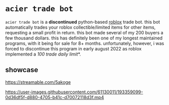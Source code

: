 # `acier trade bot`
`acier trade bot` is a **discontinued** python-based [roblox](https://roblox.com) trade bot. this bot automatically trades your roblox collectible/limited items for other items, requesting a small profit in return. this bot made several of my 200 buyers a few thousand dollars. 
this has definitely been one of my longest maintained programs, with it being for sale for 8+ months. unfortunately, however, i was forced to discontinue this program in early august 2022 as roblox implemented a *100 trade daily limit**. 

## showcase
https://streamable.com/5akoge

https://user-images.githubusercontent.com/61130011/193359099-0d36df5f-d880-4705-b41c-d70072118d3f.mp4

